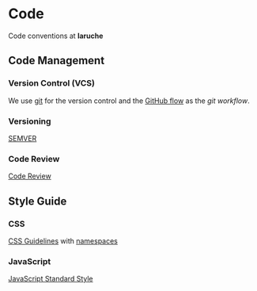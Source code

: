 # Code

Code conventions at **laruche**

## Code Management

### Version Control (VCS)

We use [git](https://git-scm.com/) for the version control and the [GitHub flow](https://guides.github.com/introduction/flow/) as the *git workflow*.

### Versioning

[SEMVER](http://semver.org/)

### Code Review

[Code Review](./code-review.md)

## Style Guide

### CSS

[CSS Guidelines](http://cssguidelin.es/) with [namespaces](http://csswizardry.com/2015/03/more-transparent-ui-code-with-namespaces/)

### JavaScript

[JavaScript Standard Style](http://standardjs.com/)

